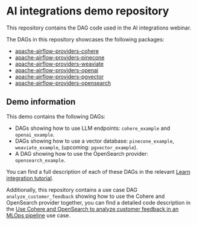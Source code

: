 # AI integrations demo repository

This repository contains the DAG code used in the AI integrations webinar.

The DAGs in this repository showcases the following packages:

- [apache-airflow-providers-cohere](https://registry.astronomer.io/providers/apache-airflow-providers-cohere/versions/latest)
- [apache-airflow-providers-pinecone](https://registry.astronomer.io/providers/apache-airflow-providers-pinecone/versions/latest)
- [apache-airflow-providers-weaviate](https://registry.astronomer.io/providers/apache-airflow-providers-weaviate/versions/latest)
- [apache-airflow-providers-openai](https://registry.astronomer.io/providers/apache-airflow-providers-openai/versions/latest)
- [apache-airflow-providers-pgvector](https://registry.astronomer.io/providers/apache-airflow-providers-pgvector/versions/latest)
- [apache-airflow-providers-opensearch](https://registry.astronomer.io/providers/apache-airflow-providers-opensearch/versions/latest)

## Demo information

This demo contains the following DAGs:

- DAGs showing how to use LLM endpoints: `cohere_example` and `openai_example`. 
- DAGs showing how to use a vector database: `pinecone_example`, `weaviate_example`, (upcoming: `pgvector_example`).
- A DAG showing how to use the OpenSearch provider: `opensearch_example`.

You can find a full description of each of these DAGs in the relevant [Learn integration tutorial](https://docs.astronomer.io/learn/category/integrations).

Additionally, this repository contains a use case DAG `analyze_customer_feedback` showing how to use the Cohere and OpenSearch provider together, you can find a detailed code description in the [Use Cohere and OpenSearch to analyze customer feedback in an MLOps pipeline](https://docs.astronomer.io/learn/use-case-llm-customer-feedback) use case.